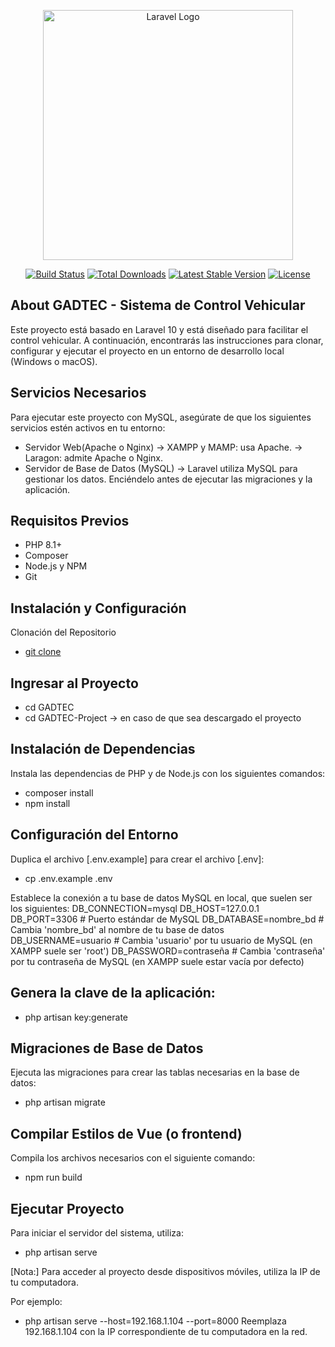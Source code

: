 <p align="center"><a href="https://laravel.com" target="_blank"><img src="https://raw.githubusercontent.com/laravel/art/master/logo-lockup/5%20SVG/2%20CMYK/1%20Full%20Color/laravel-logolockup-cmyk-red.svg" width="400" alt="Laravel Logo"></a></p>

<p align="center">
<a href="https://github.com/laravel/framework/actions"><img src="https://github.com/laravel/framework/workflows/tests/badge.svg" alt="Build Status"></a>
<a href="https://packagist.org/packages/laravel/framework"><img src="https://img.shields.io/packagist/dt/laravel/framework" alt="Total Downloads"></a>
<a href="https://packagist.org/packages/laravel/framework"><img src="https://img.shields.io/packagist/v/laravel/framework" alt="Latest Stable Version"></a>
<a href="https://packagist.org/packages/laravel/framework"><img src="https://img.shields.io/packagist/l/laravel/framework" alt="License"></a>
</p>

## About GADTEC - Sistema de Control Vehicular
Este proyecto está basado en Laravel 10 y está diseñado para facilitar el control vehicular. A continuación, encontrarás las instrucciones para clonar, configurar y ejecutar el proyecto en un entorno de desarrollo local (Windows o macOS).


## Servicios Necesarios
Para ejecutar este proyecto con MySQL, asegúrate de que los siguientes servicios estén activos en tu entorno:
- Servidor Web(Apache o Nginx) 
    -> XAMPP y MAMP: usa Apache.
    -> Laragon: admite Apache o Nginx.
- Servidor de Base de Datos (MySQL)
    -> Laravel utiliza MySQL para gestionar los datos. Enciéndelo antes de ejecutar las migraciones y la aplicación.

## Requisitos Previos
- PHP 8.1+
- Composer
- Node.js y NPM
- Git

## Instalación y Configuración
Clonación del Repositorio
- [git clone](git@github.com:jesWeb/GADTEC.git)

## Ingresar al Proyecto
- cd GADTEC
- cd GADTEC-Project -> en caso de que sea descargado el proyecto

## Instalación de Dependencias
Instala las dependencias de PHP y de Node.js con los siguientes comandos:
- composer install
- npm install

## Configuración del Entorno
Duplica el archivo [.env.example] para crear el archivo [.env]:
- cp .env.example .env

Establece la conexión a tu base de datos MySQL en local, que suelen ser los siguientes:
DB_CONNECTION=mysql
DB_HOST=127.0.0.1       
DB_PORT=3306            # Puerto estándar de MySQL
DB_DATABASE=nombre_bd   # Cambia 'nombre_bd' al nombre de tu base de datos
DB_USERNAME=usuario     # Cambia 'usuario' por tu usuario de MySQL (en XAMPP suele ser 'root')
DB_PASSWORD=contraseña  # Cambia 'contraseña' por tu contraseña de MySQL (en XAMPP suele estar vacía por defecto)

## Genera la clave de la aplicación:
- php artisan key:generate

## Migraciones de Base de Datos
Ejecuta las migraciones para crear las tablas necesarias en la base de datos:
- php artisan migrate

## Compilar Estilos de Vue (o frontend)
Compila los archivos necesarios con el siguiente comando:
- npm run build

## Ejecutar Proyecto
Para iniciar el servidor del sistema, utiliza:
- php artisan serve

[Nota:] Para acceder al proyecto desde dispositivos móviles, utiliza la IP de tu computadora. 

Por ejemplo:
- php artisan serve --host=192.168.1.104 --port=8000
Reemplaza 192.168.1.104 con la IP correspondiente de tu computadora en la red.

